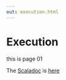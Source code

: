 ```yaml
---
out: execution.html
---
```

Execution
=========

this is page 01


The [Scaladoc](api/latest/agora/exec/index.html) is [here](api/latest/agora/exec/index.html)

